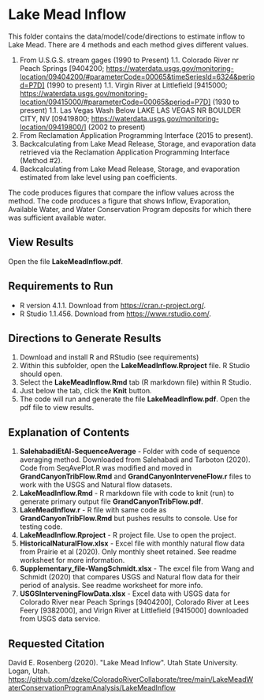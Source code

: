# Lake Mead Inflow

This folder contains the data/model/code/directions to estimate inflow to Lake Mead. There are 4 methods and each method gives different values.

1. From U.S.G.S. stream gages (1990 to Present)
1.1. Colorado River nr Peach Springs [9404200; https://waterdata.usgs.gov/monitoring-location/09404200/#parameterCode=00065&timeSeriesId=6324&period=P7D] (1990 to present)
1.1. Virgin River at Littlefield [9415000; https://waterdata.usgs.gov/monitoring-location/09415000/#parameterCode=00065&period=P7D] (1930 to present)
1.1. Las Vegas Wash Below LAKE LAS VEGAS NR BOULDER CITY, NV [09419800; https://waterdata.usgs.gov/monitoring-location/09419800/] (2002 to present)
1. From Reclamation Application Programming Interface (2015 to present).
1. Backcalculating from Lake Mead Release, Storage, and evaporation data retrieved via the Reclamation Application Programming Interface (Method #2).
1. Backcalculating from Lake Mead Release, Storage, and evaporation estimated from lake level using pan coefficients.

The code produces figures that compare the inflow values across the method.
The code produces a figure that shows Inflow, Evaporation, Available Water, and Water Conservation Program deposits for which there was sufficient available water.

## View Results
Open the file **LakeMeadInflow.pdf**.

## Requirements to Run
* R version 4.1.1. Download from https://cran.r-project.org/.
* R Studio 1.1.456. Download from https://www.rstudio.com/.

## Directions to Generate Results
1. Download and install R and RStudio (see requirements)
1. Within this subfolder, open the **LakeMeadInflow.Rproject** file. R Studio should open.
1. Select the **LakeMeadInflow.Rmd** tab (R markdown file) within R Studio.
1. Just below the tab, click the **Knit** button.
1. The code will run and generate the file **LakeMeadInflow.pdf**. Open the pdf file to view results.

## Explanation of Contents
1. **SalehabadiEtAl-SequenceAverage** - Folder with code of sequence averaging method. Downloaded from Salehabadi and Tarboton (2020). Code from SeqAvePlot.R was modified and moved in **GrandCanyonTribFlow.Rmd** and **GrandCanyonInterveneFlow.r** files to work with the USGS and Natural flow datasets.
1. **LakeMeadInflow.Rmd** - R markdown file with code to knit (run) to generate primary output file **GrandCanyonTribFlow.pdf**.
1. **LakeMeadInflow.r** - R file with same code as **GrandCanyonTribFlow.Rmd** but pushes results to console. Use for testing code.
1. **LakeMeadInflow.Rproject** - R project file. Use to open the project.
1. **HistoricalNaturalFlow.xlsx** - Excel file with monthly natural flow data from Prairie et al (2020). Only monthly sheet retained. See readme worksheet for more information.
1. **Supplementary_file-WangSchmidt.xlsx** - The excel file from Wang and Schmidt (2020) that compares USGS and Natural flow data for their period of analysis. See readme worksheet for more info.
1. **USGSInterveningFlowData.xlsx** - Excel data with USGS data for Colorado River near Peach Springs [9404200], Colorado River at Lees Feery [9382000], and Virign River at Littlefield [9415000] downloaded from USGS data service.

## Requested Citation
David E. Rosenberg (2020). "Lake Mead Inflow". Utah State University. Logan, Utah. https://github.com/dzeke/ColoradoRiverCollaborate/tree/main/LakeMeadWaterConservationProgramAnalysis/LakeMeadInflow

